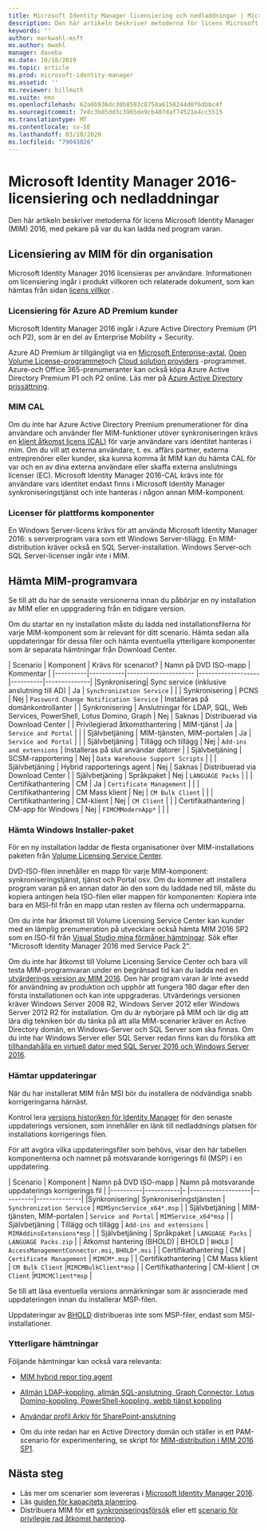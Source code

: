 ```yaml
---
title: Microsoft Identity Manager licensiering och nedladdningar | Microsoft Docs
description: Den här artikeln beskriver metoderna för licens Microsoft Identity Manager (MIM) 2016, med pekare på var du kan ladda ned program varan.
keywords: ''
author: markwahl-msft
ms.author: mwahl
manager: daveba
ms.date: 10/18/2019
ms.topic: article
ms.prod: microsoft-identity-manager
ms.assetid: ''
ms.reviewer: billmath
ms.suite: ems
ms.openlocfilehash: 62a6b936dc30b8593c8758a6158244d0f6dbbc4f
ms.sourcegitcommit: 7e8c3b85dd3c3965de9cb407daf74521e4cc5515
ms.translationtype: MT
ms.contentlocale: sv-SE
ms.lasthandoff: 03/10/2020
ms.locfileid: "79043026"
---
```

# <a name="microsoft-identity-manager-2016-licensing-and-downloads"></a>Microsoft Identity Manager 2016-licensiering och nedladdningar

Den här artikeln beskriver metoderna för licens Microsoft Identity Manager (MIM) 2016, med pekare på var du kan ladda ned program varan.

## <a name="licensing-mim-for-your-organization"></a>Licensiering av MIM för din organisation

Microsoft Identity Manager 2016 licensieras per användare.  Informationen om licensiering ingår i produkt villkoren och relaterade dokument, som kan hämtas från sidan [licens villkor](https://www.microsoft.com/licensing/product-licensing/products.aspx) .

### <a name="licensing-for-azure-ad-premium-customers"></a>Licensiering för Azure AD Premium kunder

Microsoft Identity Manager 2016 ingår i Azure Active Directory Premium (P1 och P2), som är en del av Enterprise Mobility + Security.

Azure AD Premium är tillgängligt via en [Microsoft Enterprise-avtal](https://www.microsoft.com/licensing/licensing-programs/enterprise.aspx), [Open Volume License-programmet](https://www.microsoft.com/licensing/licensing-programs/open-license.aspx)och [Cloud solution providers](https://go.microsoft.com/fwlink/?LinkId=614968&clcid=0x409) -programmet. Azure-och Office 365-prenumeranter kan också köpa Azure Active Directory Premium P1 och P2 online.  Läs mer på [Azure Active Directory prissättning](https://azure.microsoft.com/pricing/details/active-directory/).

### <a name="mim-cals"></a>MIM CAL

Om du inte har Azure Active Directory Premium prenumerationer för dina användare och använder fler MIM-funktioner utöver synkroniseringen krävs en [klient åtkomst licens (CAL)](https://www.microsoft.com/licensing/product-licensing/client-access-license.aspx) för varje användare vars identitet hanteras i mim. Om du vill att externa användare, t. ex. affärs partner, externa entreprenörer eller kunder, ska kunna komma åt MIM kan du hämta CAL för var och en av dina externa användare eller skaffa externa anslutnings licenser (EC). Microsoft Identity Manager 2016-CAL krävs inte för användare vars identitet endast finns i Microsoft Identity Manager synkroniseringstjänst och inte hanteras i någon annan MIM-komponent.

### <a name="licenses-for-platform-components"></a>Licenser för plattforms komponenter

En Windows Server-licens krävs för att använda Microsoft Identity Manager 2016: s serverprogram vara som ett Windows Server-tillägg. En MIM-distribution kräver också en SQL Server-installation.  Windows Server-och SQL Server-licenser ingår inte i MIM.

## <a name="obtaining-mim-software"></a>Hämta MIM-programvara

Se till att du har de senaste versionerna innan du påbörjar en ny installation av MIM eller en uppgradering från en tidigare version.

Om du startar en ny installation måste du ladda ned installationsfilerna för varje MIM-komponent som är relevant för ditt scenario. Hämta sedan alla uppdateringar för dessa filer och hämta eventuella ytterligare komponenter som är separata hämtningar från Download Center.


| Scenario | Komponent | Krävs för scenariot? | Namn på DVD ISO-mapp | Kommentar |
|----------|-----------|---------------------   |-------------------|----------|--------------|
|Synkronisering| Sync service (inklusive anslutning till AD) | Ja | `Synchronization Service` | |
| Synkronisering | PCNS | Nej | `Password Change Notification Service` |  Installeras på domänkontrollanter |
| Synkronisering | Anslutningar för LDAP, SQL, Web Services, PowerShell, Lotus Domino, Graph | Nej | Saknas | Distribuerad via Download Center |
| Privilegierad åtkomsthantering | MIM-tjänst | Ja | `Service and Portal` | |
| Självbetjäning | MIM-tjänsten, MIM-portalen | Ja | `Service and Portal` | |
| Självbetjäning | Tillägg och tillägg | Nej | `Add-ins and extensions` | Installeras på slut användar datorer |
| Självbetjäning | SCSM-rapportering | Nej | `Data Warehouse Support Scripts` | |
| Självbetjäning | Hybrid rapporterings agent | Nej | Saknas | Distribuerad via Download Center |
| Självbetjäning | Språkpaket | Nej | `LANGUAGE Packs` | |
| Certifikathantering | CM | Ja | `Certificate Management` | |
| Certifikathantering | CM Mass klient | Nej | `CM Bulk Client` | |
| Certifikathantering | CM-klient | Nej | `CM Client`  | |
| Certifikathantering | CM-app för Windows | Nej | `FIMCMModernApp*` | | |

### <a name="obtaining-windows-installer-packages"></a>Hämta Windows Installer-paket

För en ny installation laddar de flesta organisationer över MIM-installations paketen från [Volume Licensing Service Center](https://www.microsoft.com/licensing/servicecenter/default.aspx). 


DVD-ISO-filen innehåller en mapp för varje MIM-komponent: synkroniseringstjänst, tjänst och Portal osv. Om du kommer att installera program varan på en annan dator än den som du laddade ned till, måste du kopiera antingen hela ISO-filen eller mappen för komponenten: Kopiera inte bara en MSI-fil från en mapp utan resten av filerna och undermapparna.

Om du inte har åtkomst till Volume Licensing Service Center kan kunder med en lämplig prenumeration på utvecklare också hämta MIM 2016 SP2 som en ISO-fil från [Visual Studio mina förmåner hämtningar](https://my.visualstudio.com/Downloads?q=Microsoft%20Identity%20Manager%202016%20with%20Service%20Pack%202&pgroup=).  Sök efter "Microsoft Identity Manager 2016 med Service Pack 2".  

Om du inte har åtkomst till Volume Licensing Service Center och bara vill testa MIM-programvaran under en begränsad tid kan du ladda ned en [utvärderings version av MIM 2016](https://www.microsoft.com/en-us/download/details.aspx?id=48244). Den här program varan är inte avsedd för användning av produktion och upphör att fungera 180 dagar efter den första installationen och kan inte uppgraderas. Utvärderings versionen kräver Windows Server 2008 R2, Windows Server 2012 eller Windows Server 2012 R2 för installation.  Om du är nybörjare på MIM och lär dig att lära dig tekniken bör du tänka på att alla MIM-scenarier kräver en Active Directory domän, en Windows-Server och SQL Server som ska finnas. Om du inte har Windows Server eller SQL Server redan finns kan du försöka att [tillhandahålla en virtuell dator med SQL Server 2016 och Windows Server 2016](https://azure.microsoft.com/blog/azure-images-sql-server-2016-on-windows-server-2016/).

### <a name="obtaining-updates"></a>Hämtar uppdateringar

När du har installerat MIM från MSI bör du installera de nödvändiga snabb korrigeringarna härnäst.

Kontrol lera [versions historiken för Identity Manager](./reference/version-history.md) för den senaste uppdaterings versionen, som innehåller en länk till nedladdnings platsen för installations korrigerings filen.

För att avgöra vilka uppdateringsfiler som behövs, visar den här tabellen komponenterna och namnet på motsvarande korrigerings fil (MSP) i en uppdatering.

| Scenario | Komponent | Namn på DVD ISO-mapp | Namn på motsvarande uppdaterings korrigerings fil |
|----------|-----------|-   |-------------------|----------|--------------|
|Synkronisering| Synkroniseringstjänsten | `Synchronization Service` | `MIMSyncService_x64*.msp` |
| Självbetjäning | MIM-tjänsten, MIM-portalen | `Service and Portal` | `MIMService_x64*msp` |
| Självbetjäning | Tillägg och tillägg | `Add-ins and extensions` | `MIMAddinsExtensions*msp` |
| Självbetjäning | Språkpaket | `LANGUAGE Packs` | `LANGUAGE Packs.zip` |
| Åtkomst hantering (BHOLD) | BHOLD | `BHOLD` | `AccessManagementConnector.msi`, `BHOLD*.msi` |
| Certifikathantering | CM |  `Certificate Management` | `MIMCM*.msp` |
| Certifikathantering | CM Mass klient |  `CM Bulk Client` |`MIMCMBulkClient*msp` |
| Certifikathantering | CM-klient | `CM Client` |`MIMCMClient*msp` |

Se till att läsa eventuella versions anmärkningar som är associerade med uppdateringen innan du installerar MSP-filen.

Uppdateringar av [BHOLD](https://www.microsoft.com/download/details.aspx?id=55950) distribueras inte som MSP-filer, endast som MSI-installationer.

### <a name="additional-downloads"></a>Ytterligare hämtningar

Följande hämtningar kan också vara relevanta:

- [MIM hybrid repor ting agent](https://www.microsoft.com/download/details.aspx?id=55112)

- [Allmän LDAP-koppling, allmän SQL-anslutning, Graph Connector, Lotus Domino-koppling, PowerShell-koppling, webb tjänst koppling](http://go.microsoft.com/fwlink/?LinkId=717495)

- [Användar profil Arkiv för SharePoint-anslutning](https://www.microsoft.com/download/details.aspx?id=41164)

- Om du inte redan har en Active Directory domän och ställer in ett PAM-scenario för experimentering, se skript för [MIM-distribution i MIM 2016 SP1](sp1-deployment-scripts.md).

## <a name="next-steps"></a>Nästa steg

- Läs mer om scenarier som levereras i [Microsoft Identity Manager 2016](microsoft-identity-manager-2016.md).
- Läs [guiden för kapacitets planering](capacity-planning-guide.md).
- Distribuera MIM för ett [synkroniseringsförsök](microsoft-identity-manager-deploy.md) eller ett [scenario för privilegie rad åtkomst hantering](./pam/privileged-identity-management-for-active-directory-domain-services.md).

